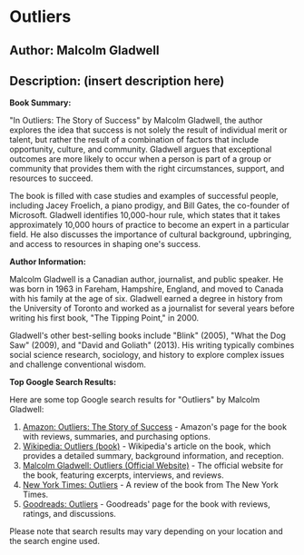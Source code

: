 # Outliers
## Author: Malcolm Gladwell
## Description: (insert description here)
**Book Summary:**

"In Outliers: The Story of Success" by Malcolm Gladwell, the author explores the idea that success is not solely the result of individual merit or talent, but rather the result of a combination of factors that include opportunity, culture, and community. Gladwell argues that exceptional outcomes are more likely to occur when a person is part of a group or community that provides them with the right circumstances, support, and resources to succeed.

The book is filled with case studies and examples of successful people, including Jacey Froelich, a piano prodigy, and Bill Gates, the co-founder of Microsoft. Gladwell identifies 10,000-hour rule, which states that it takes approximately 10,000 hours of practice to become an expert in a particular field. He also discusses the importance of cultural background, upbringing, and access to resources in shaping one's success.

**Author Information:**

Malcolm Gladwell is a Canadian author, journalist, and public speaker. He was born in 1963 in Fareham, Hampshire, England, and moved to Canada with his family at the age of six. Gladwell earned a degree in history from the University of Toronto and worked as a journalist for several years before writing his first book, "The Tipping Point," in 2000.

Gladwell's other best-selling books include "Blink" (2005), "What the Dog Saw" (2009), and "David and Goliath" (2013). His writing typically combines social science research, sociology, and history to explore complex issues and challenge conventional wisdom.

**Top Google Search Results:**

Here are some top Google search results for "Outliers" by Malcolm Gladwell:

1. [Amazon: Outliers: The Story of Success](https://www.amazon.com/Outliers-Story-Success-Malcolm-Gladwell/dp/0316035745) - Amazon's page for the book with reviews, summaries, and purchasing options.
2. [Wikipedia: Outliers (book)](https://en.wikipedia.org/wiki/Outliers_(book)) - Wikipedia's article on the book, which provides a detailed summary, background information, and reception.
3. [Malcolm Gladwell: Outliers (Official Website)](http://www.gladwell.com/outliers/) - The official website for the book, featuring excerpts, interviews, and reviews.
4. [New York Times: Outliers](https://www.nytimes.com/2008/11/07/books/review/Gladwell-t.html) - A review of the book from The New York Times.
5. [Goodreads: Outliers](https://www.goodreads.com/book/show/64713.Outliers) - Goodreads' page for the book with reviews, ratings, and discussions.

Please note that search results may vary depending on your location and the search engine used.